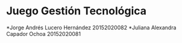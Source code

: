# Juego Gestión Tecnológica 
*Jorge Andrés Lucero Hernández 20152020082
*Juliana Alexandra Capador Ochoa 20152020081


